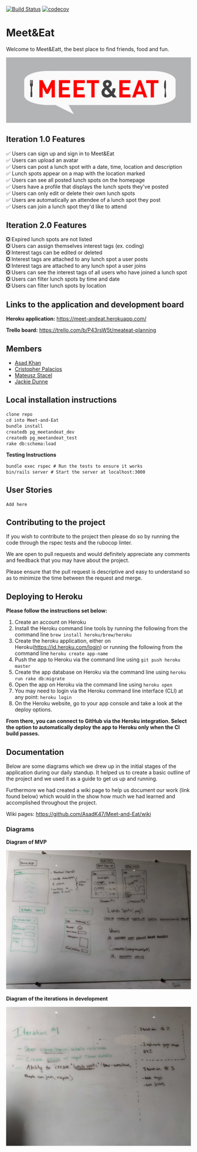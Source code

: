 [![Build Status](https://travis-ci.org/AsadK47/Meet-and-Eat.svg?branch=master)](https://travis-ci.org/AsadK47/Meet-and-Eat)
[![codecov](https://codecov.io/gh/AsadK47/Meet-and-Eat/branch/master/graph/badge.svg)](https://codecov.io/gh/AsadK47/Meet-and-Eat)

# Meet&Eat

Welcome to Meet&Eatt, the best place to find friends, food and fun.

![](assets/README-559a088e.png)

## Iteration 1.0 Features

:white_check_mark: Users can sign up and sign in to Meet&Eat<br />
:white_check_mark: Users can upload an avatar<br />
:white_check_mark: Users can post a lunch spot with a date, time, location and description<br />
:white_check_mark: Lunch spots appear on a map with the location marked<br />
:white_check_mark: Users can see all posted lunch spots on the homepage<br />
:white_check_mark: Users have a profile that displays the lunch spots they've posted<br />
:white_check_mark: Users can only edit or delete their own lunch spots<br />
:white_check_mark: Users are automatically an attendee of a lunch spot they post<br />
:white_check_mark: Users can join a lunch spot they'd like to attend<br />

## Iteration 2.0 Features

:negative_squared_cross_mark: Expired lunch spots are not listed<br />
:negative_squared_cross_mark: Users can assign themselves interest tags (ex. coding)<br />
:negative_squared_cross_mark: Interest tags can be edited or deleted<br />
:negative_squared_cross_mark: Interest tags are attached to any lunch spot a user posts<br />
:negative_squared_cross_mark: Interest tags are attached to any lunch spot a user joins<br />
:negative_squared_cross_mark: Users can see the interest tags of all users who have joined a lunch spot<br />
:negative_squared_cross_mark: Users can filter lunch spots by time and date<br />
:negative_squared_cross_mark: Users can filter lunch spots by location<br />


## Links to the application and development board

**Heroku application:** https://meet-andeat.herokuapp.com/

**Trello board:** https://trello.com/b/P43rsW5t/meateat-planning

## Members
- [Asad Khan](https://github.com/AsadK47)
- [Cristopher Palacios](https://github.com/criszelaya24)
- [Mateusz Stacel](https://github.com/mateuszstacel)
- [Jackie Dunne](https://github.com/kiedunne)

## Local installation instructions

```
clone repo
cd into Meet-and-Eat
bundle install
createdb pg_meetandeat_dev
createdb pg_meetandeat_test
rake db:schema:load
```
**Testing Instructions**

```
bundle exec rspec # Run the tests to ensure it works
bin/rails server # Start the server at localhost:3000
```

## User Stories

```
Add here
```

## Contributing to the project

If you wish to contribute to the project then please do so by running the code through the rspec tests and the rubocop linter.

We are open to pull requests and would definitely appreciate any comments and feedback that you may have about the project.

Please ensure that the pull request is descriptive and easy to understand so as to minimize the time between the request and merge.

## Deploying to Heroku

**Please follow the instructions set below:**

1. Create an account on Heroku
2. Install the Heroku command line tools by running the following from the command line ```brew install heroku/brew/heroku```
3. Create the heroku application, either on Heroku(https://id.heroku.com/login) or running the following from the command line ```heroku create app-name```
4. Push the app to Heroku via the command line using ```git push heroku master```
5. Create the app database on Heroku via the command line using ```heroku run rake db:migrate```
6. Open the app on Heroku via the command line using ```heroku open```
7. You may need to login via the Heroku command line interface (CLI) at any point: ```heroku login```
8. On the Heroku website, go to your app console and take a look at the deploy options.

**From there, you can connect to GitHub via the Heroku integration. Select the option to automatically deploy the app to Heroku only when the CI build passes.**

## Documentation

Below are some diagrams which we drew up in the initial stages of the application during our daily standup. It helped us to create a basic outline of the project and we used it as a guide to get us up and running.

Furthermore we had created a wiki page to help us document our work (link found below) which would in the show how much we had learned and accomplished throughout the project.

Wiki pages: https://github.com/AsadK47/Meet-and-Eat/wiki

### Diagrams

**Diagram of MVP**

![](assets/README-a29aa4ff.jpg)

**Diagram of the iterations in development**

![](assets/README-56d7b49b.jpg)
